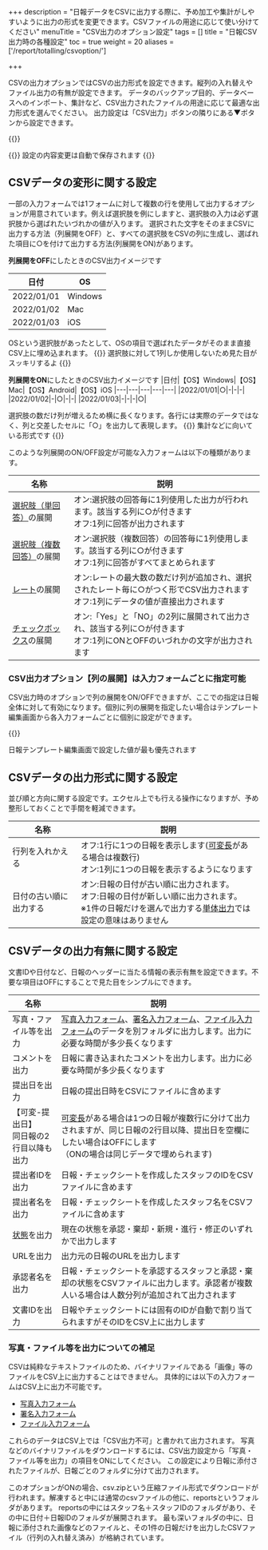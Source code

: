 +++
description = "日報データをCSVに出力する際に、予め加工や集計がしやすいように出力の形式を変更できます。CSVファイルの用途に応じて使い分けてください"
menuTitle = "CSV出力のオプション設定"
tags = []
title = "日報CSV出力時の各種設定"
toc = true
weight = 20
aliases = ['/report/totalling/csvoption/']

+++

CSVの出力オプションではCSVの出力形式を設定できます。縦列の入れ替えやファイル出力の有無が設定できます。
データのバックアップ目的、データベースへのインポート、集計など、CSV出力されたファイルの用途に応じて最適な出力形式を選んでください。
出力設定は「CSV出力」ボタンの隣りにある▼ボタンから設定できます。

{{<appscreen filename="csv-setting" title="CSV出力の設定" desc="CSV出力設定は様々な箇所から設定できます。ここでは受信BOXから設定を開いています" >}}


{{<alice pos="right" icon="ok">}}
設定の内容変更は自動で保存されます
{{</alice>}}

## CSVデータの変形に関する設定

一部の入力フォームでは1フォームに対して複数の行を使用して出力するオプションが用意されています。例えば選択肢を例にしますと、選択肢の入力は必ず選択肢から選ばれたいづれかの値が入ります。
選択された文字をそのままCSVに出力する方法（列展開をOFF）と、すべての選択肢をCSVの列に生成し、選ばれた項目に○を付けて出力する方法(列展開をON)があります。

**列展開をOFF**にしたときのCSV出力イメージです

|日付|OS|
|---|---|
|2022/01/01|Windows|
|2022/01/02|Mac|
|2022/01/03|iOS|

OSという選択肢があったとして、OSの項目で選ばれたデータがそのまま直接CSV上に埋め込まれます。
{{<alice pos="right" icon="ok">}}
選択肢に対して1列しか使用しないため見た目がスッキリするよ
{{</alice>}}

**列展開をON**にしたときのCSV出力イメージです
|日付|【OS】Windows|【OS】Mac|【OS】Android|【OS】iOS
|---|---|---|---|---|
|2022/01/01|○|-|-|-|
|2022/01/02|-|○|-|-|
|2022/01/03|-|-|-|○|

選択肢の数だけ列が増えるため横に長くなります。各行には実際のデータではなく、列と交差したセルに「○」を出力して表現します。
{{<alice pos="right" icon="ok">}}
集計などに向いている形式です
{{</alice>}}

このような列展開のON/OFF設定が可能な入力フォームは以下の種類があります。

|名称|説明|
|---|---|
|[選択肢（単回答）](/org/groupsetting/template/select/)の展開|オン:選択肢の回答毎に1列使用した出力が行われます。該当する列に○が付きます<br>オフ:1列に回答が出力されます|
|[選択肢（複数回答）](/org/groupsetting/template/select2/)の展開|オン:選択肢（複数回答）の回答毎に1列使用します。該当する列に○が付きます<br>オフ:1列に回答がすべてまとめられます|
|[レート](/org/groupsetting/template/rate/)の展開|オン:レートの最大数の数だけ列が追加され、選択されたレート毎に○がつく形でCSV出力されます<br>オフ:1列にデータの値が直接出力されます|
|[チェックボックス](/org/groupsetting/template/checkbox/)の展開|オン:「Yes」と「NO」の2列に展開されて出力され、該当する列に○が付きます<br>オフ:1列にONとOFFのいづれかの文字が出力されます|

### CSV出力オプション【列の展開】は入力フォームごとに指定可能

CSV出力時のオプションで列の展開をON/OFFできますが、ここでの指定は日報全体に対して有効になります。個別に列の展開を指定したい場合はテンプレート編集画面から各入力フォームごとに個別に設定ができます。

{{<appscreen filename="template-setting" title="日報テンプレート編集からCSVの設定を個別で行う" desc="日報テンプレート編集画面から列展開のON/OFFを指定できます" >}}


日報テンプレート編集画面で設定した値が最も優先されます

## CSVデータの出力形式に関する設定

並び順と方向に関する設定です。エクセル上でも行える操作になりますが、予め整形しておくことで手間を軽減できます。

|名称|説明|
|---|---|
|行列を入れかえる|オフ:1行に1つの日報を表示します([可変長](/org/groupsetting/template/array/)がある場合は複数行)<br>オン:1列に1つの日報を表示するようになります|
|日付の古い順に出力する|オン:日報の日付が古い順に出力されます。<br>オフ:日報の日付が新しい順に出力されます。<br>※1件の日報だけを選んで出力する[単体出力](/report/read/csv/)では設定の意味はありません|

## CSVデータの出力有無に関する設定

文書IDや日付など、日報のヘッダーに当たる情報の表示有無を設定できます。不要な項目はOFFにすることで見た目をシンプルにできます。

|名称|説明|
|---|---|
|写真・ファイル等を出力|[写真入力フォーム](/org/groupsetting/template/picture/)、[署名入力フォーム](/org/groupsetting/template/sign/)、[ファイル入力フォーム](/org/groupsetting/template/file/)のデータを別フォルダに出力します。出力に必要な時間が多少長くなります|
|コメントを出力|日報に書き込まれたコメントを出力します。出力に必要な時間が多少長くなります|
|提出日を出力|日報の提出日時をCSVにファイルに含めます|
|【可変-提出日】<br>同日報の2行目以降も出力|[可変長](/org/groupsetting/template/array/)がある場合は1つの日報が複数行に分けて出力されますが、同じ日報の2行目以降、提出日を空欄にしたい場合はOFFにします<br>（ONの場合は同じデータで埋められます)|
|提出者IDを出力|日報・チェックシートを作成したスタッフのIDをCSVファイルに含めます|
|提出者名を出力|日報・チェックシートを作成したスタッフ名をCSVファイルに含めます|
|[状態](/report/read/state/)を出力|現在の状態を承認・棄却・新規・進行・修正のいずれかで出力します|
|URLを出力|出力元の日報のURLを出力します|
|承認者名を出力|日報・チェックシートを承認するスタッフと承認・棄却の状態をCSVファイルに出力します。承認者が複数人いる場合は人数分列が追加されて出力されます|
|文書IDを出力|日報やチェックシートには固有のIDが自動で割り当てられますがそのIDをCSV上に出力します|

### 写真・ファイル等を出力についての補足

CSVは純粋なテキストファイルのため、バイナリファイルである「画像」等のファイルをCSV上に出力することはできません。
具体的には以下の入力フォームはCSV上に出力不可能です。

- [写真入力フォーム](/org/groupsetting/template/picture/)
- [署名入力フォーム](/org/groupsetting/template/sign/)
- [ファイル入力フォーム](/org/groupsetting/template/file/)

これらのデータはCSV上では「CSV出力不可」と書かれて出力されます。
写真などのバイナリファイルをダウンロードするには、CSV出力設定から「写真・ファイル等を出力」の項目をONにしてください。
この設定により日報に添付されたファイルが、日報ごとのフォルダに分けて出力されます。

このオプションがONの場合、csv.zipという圧縮ファイル形式でダウンロードが行われます。解凍すると中には通常のcsvファイルの他に、reportsというフォルダがあります。
reportsの中にはスタッフ名＋スタッフIDのフォルダがあり、その中に日付＋日報IDのフォルダが展開されます。
最も深いフォルダの中に、日報に添付された画像などのファイルと、その1件の日報だけを出力したCSVファイル（行列の入れ替え済み）が格納されています。

